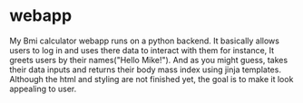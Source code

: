 # webapp
My Bmi calculator webapp runs on a python backend. It basically allows users to log in and uses there data to interact with them for instance, It greets users by their names("Hello Mike!"). And as you might guess, takes their data inputs and returns their body mass index using jinja templates. Although the html and styling are not finished yet, the goal is to make it look appealing to user.
